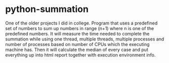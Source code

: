 # python-summation
One of the older projects I did in college.
Program that uses a predefined set of numbers to sum up numbers in range (n+1) where n is one of the predefined numbers. 
It will measure the time needed to complete the summation while using one thread, multiple threads, multiple processes and number of processes based 
on number of CPUs which the executing machine has. Then it will calculate the median of every case and put everything up into html report together with execution environment info.
